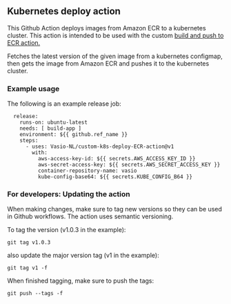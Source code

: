 ## Kubernetes deploy action

This Github Action deploys images from Amazon ECR to a kubernetes cluster.
This action is intended to be used with the custom [build and push to ECR action.](https://github.com/Vasio-NL/custom-build-and-push-ECR-action)

Fetches the latest version of the given image from a kubernetes configmap, then gets the image from Amazon ECR and pushes it to the kubernetes cluster.

### Example usage

The following is an example release job:

```
  release:
    runs-on: ubuntu-latest
    needs: [ build-app ]
    environment: ${{ github.ref_name }}
    steps:
      - uses: Vasio-NL/custom-k8s-deploy-ECR-action@v1
        with:
          aws-access-key-id: ${{ secrets.AWS_ACCESS_KEY_ID }}
          aws-secret-access-key: ${{ secrets.AWS_SECRET_ACCESS_KEY }}
          container-repository-name: vasio
          kube-config-base64: ${{ secrets.KUBE_CONFIG_B64 }}
```


### For developers: Updating the action
When making changes, make sure to tag new versions so they can be used in Github workflows. The action uses semantic versioning.

To tag the version (v1.0.3 in the example):

`git tag v1.0.3`

also update the major version tag (v1 in the example):

`git tag v1 -f`

When finished tagging, make sure to push the tags:

`git push --tags -f`
